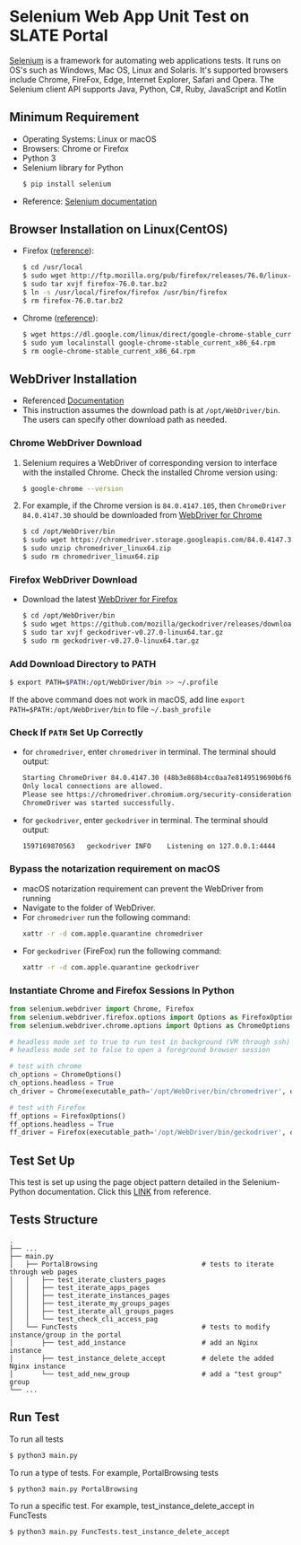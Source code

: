 # Selenium Web App Unit Test on SLATE Portal
[Selenium](https://www.selenium.dev/documentation/en/) is a framework for automating web applications tests. It runs on OS's such as Windows, Mac OS, Linux and Solaris. It's supported browsers include Chrome, FireFox, Edge, Internet Explorer, Safari and Opera. The Selenium client API supports Java, Python, C#, Ruby, JavaScript and Kotlin
## Minimum Requirement
- Operating Systems: Linux or macOS
- Browsers: Chrome or Firefox
- Python 3
- Selenium library for Python
    ```bash
    $ pip install selenium
    ```
- Reference: [Selenium documentation](https://www.selenium.dev/documentation/en/)
## Browser Installation on Linux(CentOS)
- Firefox ([reference](https://tecadmin.net/install-firefox-on-linux/)):
    ```bash
    $ cd /usr/local
    $ sudo wget http://ftp.mozilla.org/pub/firefox/releases/76.0/linux-x86_64/en-US/firefox-76.0.tar.bz2
    $ sudo tar xvjf firefox-76.0.tar.bz2
    $ ln -s /usr/local/firefox/firefox /usr/bin/firefox
    $ rm firefox-76.0.tar.bz2
    ```
    
- Chrome ([reference](https://linuxize.com/post/how-to-install-google-chrome-web-browser-on-centos-7/)):
    ```bash
    $ wget https://dl.google.com/linux/direct/google-chrome-stable_current_x86_64.rpm
    $ sudo yum localinstall google-chrome-stable_current_x86_64.rpm
    $ rm oogle-chrome-stable_current_x86_64.rpm
    ```

## WebDriver Installation
- Referenced [Documentation](https://selenium-python.readthedocs.io/installation.html)
- This instruction assumes the download path is at `/opt/WebDriver/bin`. The users can specify other download path as needed.
### Chrome WebDriver Download
1. Selenium requires a WebDriver of corresponding version to interface with the installed Chrome. Check the installed Chrome version using:
    ```bash
    $ google-chrome --version
    ```
2. For example, if the Chrome version is `84.0.4147.105`, then `ChromeDriver 84.0.4147.30` should be downloaded from [WebDriver for Chrome](https://sites.google.com/a/chromium.org/chromedriver/downloads)
    ```bash
    $ cd /opt/WebDriver/bin
    $ sudo wget https://chromedriver.storage.googleapis.com/84.0.4147.30/chromedriver_linux64.zip
    $ sudo unzip chromedriver_linux64.zip
    $ sudo rm chromedriver_linux64.zip
    ```
### Firefox WebDriver Download
* Download the latest [WebDriver for Firefox](https://github.com/mozilla/geckodriver/releases)
    ```bash
    $ cd /opt/WebDriver/bin
    $ sudo wget https://github.com/mozilla/geckodriver/releases/download/v0.27.0/geckodriver-v0.27.0-linux64.tar.gz
    $ sudo tar xvjf geckodriver-v0.27.0-linux64.tar.gz
    $ sudo rm geckodriver-v0.27.0-linux64.tar.gz
    ```
### Add Download Directory to PATH 
```bash
$ export PATH=$PATH:/opt/WebDriver/bin >> ~/.profile
```
If the above command does not work in macOS, add line `export PATH=$PATH:/opt/WebDriver/bin` to file `~/.bash_profile`

### Check If `PATH` Set Up Correctly
* for `chromedriver`, enter `chromedriver` in terminal. The terminal should output:
    ```bash
    Starting ChromeDriver 84.0.4147.30 (48b3e868b4cc0aa7e8149519690b6f6949e110a8-refs/branch-heads/4147@{#310}) on port 9515
    Only local connections are allowed.
    Please see https://chromedriver.chromium.org/security-considerations for suggestions on keeping ChromeDriver safe.
    ChromeDriver was started successfully.      
    ```
* for `geckodriver`, enter `geckodriver` in terminal. The terminal should output:
    ```bash
    1597169870563	geckodriver	INFO	Listening on 127.0.0.1:4444
    ```
### Bypass the notarization requirement on macOS
* macOS notarization requirement can prevent the WebDriver from running
* Navigate to the folder of WebDriver.
* For `chromedriver` run the following command:
    ```bash
    xattr -r -d com.apple.quarantine chromedriver 
    ```
* For `geckodriver` (FireFox) run the following command:
    ```bash
    xattr -r -d com.apple.quarantine geckodriver 
    ```

### Instantiate Chrome and Firefox Sessions In Python 
```python
from selenium.webdriver import Chrome, Firefox
from selenium.webdriver.firefox.options import Options as FirefoxOptions
from selenium.webdriver.chrome.options import Options as ChromeOptions

# headless mode set to true to run test in background (VM through ssh)
# headless mode set to false to open a foreground browser session

# test with chrome
ch_options = ChromeOptions()
ch_options.headless = True
ch_driver = Chrome(executable_path='/opt/WebDriver/bin/chromedriver', options=ch_options)

# test with Firefox
ff_options = FirefoxOptions()
ff_options.headless = True 
ff_driver = Firefox(executable_path='/opt/WebDriver/bin/geckodriver', options=ff_options)
```

## Test Set Up
This test is set up using the page object pattern detailed in the Selenium-Python documentation. Click this [LINK](https://selenium-python.readthedocs.io/page-objects.html) from reference.

## Tests Structure 
    .
    ├── ...
    ├── main.py                 
    │   ├── PortalBrowsing                          # tests to iterate through web pages
    │   │   ├── test_iterate_clusters_pages
    │   │   ├── test_iterate_apps_pages
    │   │   ├── test_iterate_instances_pages
    │   │   ├── test_iterate_my_groups_pages
    │   │   ├── test_iterate_all_groups_pages
    │   │   └── test_check_cli_access_pag
    │   └── FuncTests                               # tests to modify instance/group in the portal
    │       ├── test_add_instance                   # add an Nginx instance
    │       ├── test_instance_delete_accept         # delete the added Nginx instance
    │       └── test_add_new_group                  # add a "test group" group
    └── ...
## Run Test
To run all tests
```bash
$ python3 main.py
```
To run a type of tests. For example, PortalBrowsing tests
```bash
$ python3 main.py PortalBrowsing
```
To run a specific test. For example, test_instance_delete_accept in FuncTests
```bash
$ python3 main.py FuncTests.test_instance_delete_accept
```